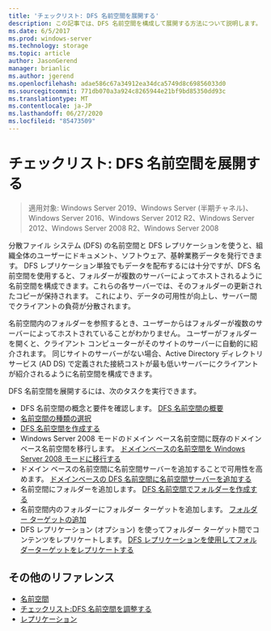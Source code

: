 ```yaml
---
title: 'チェックリスト: DFS 名前空間を展開する'
description: この記事では、DFS 名前空間を構成して展開する方法について説明します。
ms.date: 6/5/2017
ms.prod: windows-server
ms.technology: storage
ms.topic: article
author: JasonGerend
manager: brianlic
ms.author: jgerend
ms.openlocfilehash: adae586c67a34912ea34dca5749d8c69856033d0
ms.sourcegitcommit: 771db070a3a924c8265944e21bf9bd85350dd93c
ms.translationtype: MT
ms.contentlocale: ja-JP
ms.lasthandoff: 06/27/2020
ms.locfileid: "85473509"
---
```

# <a name="checklist-deploy-dfs-namespaces"></a>チェックリスト: DFS 名前空間を展開する

> 適用対象: Windows Server 2019、Windows Server (半期チャネル)、Windows Server 2016、Windows Server 2012 R2、Windows Server 2012、Windows Server 2008 R2、Windows Server 2008

分散ファイル システム (DFS) の名前空間と DFS レプリケーションを使うと、組織全体のユーザーにドキュメント、ソフトウェア、基幹業務データを発行できます。 DFS レプリケーション単独でもデータを配布するには十分ですが、DFS 名前空間を使用すると、フォルダーが複数のサーバーによってホストされるように名前空間を構成できます。これらの各サーバーでは、そのフォルダーの更新されたコピーが保持されます。 これにより、データの可用性が向上し、サーバー間でクライアントの負荷が分散されます。

名前空間内のフォルダーを参照するとき、ユーザーからはフォルダーが複数のサーバーによってホストされていることがわかりません。 ユーザーがフォルダーを開くと、クライアント コンピューターがそのサイトのサーバーに自動的に紹介されます。 同じサイトのサーバーがない場合、Active Directory ディレクトリ サービス (AD DS) で定義された接続コストが最も低いサーバーにクライアントが紹介されるように名前空間を構成できます。

DFS 名前空間を展開するには、次のタスクを実行できます。

-   DFS 名前空間の概念と要件を確認します。
[DFS 名前空間の概要](dfs-overview.md)
-   [名前空間の種類の選択](choose-a-namespace-type.md)
-   [DFS 名前空間を作成する](create-a-dfs-namespace.md)
-   Windows Server 2008 モードのドメイン ベース名前空間に既存のドメイン ベース名前空間を移行します。 [ドメインベースの名前空間を Windows Server 2008 モードに移行する](migrate-a-domain-based-namespace-to-windows-server-2008-mode.md)
-   ドメイン ベースの名前空間に名前空間サーバーを追加することで可用性を高めます。 [ドメインベースの DFS 名前空間に名前空間サーバーを追加する](add-namespace-servers-to-a-domain-based-dfs-namespace.md)
-   名前空間にフォルダーを追加します。 [DFS 名前空間でフォルダーを作成する](create-a-folder-in-a-dfs-namespace.md)
-   名前空間内のフォルダーにフォルダー ターゲットを追加します。 [フォルダー ターゲットの追加](add-folder-targets.md)
-   DFS レプリケーション (オプション) を使ってフォルダー ターゲット間でコンテンツをレプリケートします。 [DFS レプリケーションを使用してフォルダーターゲットをレプリケートする](replicate-folder-targets-using-dfs-replication.md)


## <a name="additional-references"></a>その他のリファレンス

-   [名前空間](https://technet.microsoft.com/library/cc771914(v=ws.11).aspx)
-   [チェックリスト:DFS 名前空間を調整する](checklist-tune-a-dfs-namespace.md)
-   [レプリケーション](https://technet.microsoft.com/library/cc770278(v=ws.11).aspx)



